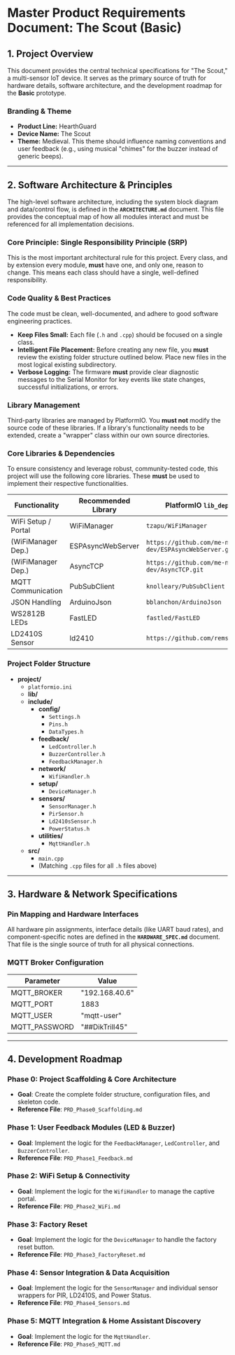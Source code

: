 # Master Product Requirements Document: The Scout (Basic)

## 1. Project Overview

This document provides the central technical specifications for "The Scout," a multi-sensor IoT device. It serves as the primary source of truth for hardware details, software architecture, and the development roadmap for the **Basic** prototype.

### Branding & Theme
* **Product Line:** HearthGuard
* **Device Name:** The Scout
* **Theme:** Medieval. This theme should influence naming conventions and user feedback (e.g., using musical "chimes" for the buzzer instead of generic beeps).

---

## 2. Software Architecture & Principles

The high-level software architecture, including the system block diagram and data/control flow, is defined in the **`ARCHITECTURE.md`** document. This file provides the conceptual map of how all modules interact and must be referenced for all implementation decisions.

### Core Principle: Single Responsibility Principle (SRP)
This is the most important architectural rule for this project. Every class, and by extension every module, **must** have one, and only one, reason to change. This means each class should have a single, well-defined responsibility.

### Code Quality & Best Practices
The code must be clean, well-documented, and adhere to good software engineering practices.
* **Keep Files Small:** Each file (`.h` and `.cpp`) should be focused on a single class.
* **Intelligent File Placement:** Before creating any new file, you **must** review the existing folder structure outlined below. Place new files in the most logical existing subdirectory.
* **Verbose Logging:** The firmware **must** provide clear diagnostic messages to the Serial Monitor for key events like state changes, successful initializations, or errors.

### Library Management
Third-party libraries are managed by PlatformIO. You **must not** modify the source code of these libraries. If a library's functionality needs to be extended, create a "wrapper" class within our own source directories.

### Core Libraries & Dependencies
To ensure consistency and leverage robust, community-tested code, this project will use the following core libraries. These **must** be used to implement their respective functionalities.

| Functionality       | Recommended Library | PlatformIO `lib_deps` Entry                                  |
| ------------------- | ------------------- | ------------------------------------------------------------ |
| WiFi Setup / Portal | WiFiManager         | `tzapu/WiFiManager`                                          |
| (WiFiManager Dep.)  | ESPAsyncWebServer   | `https://github.com/me-no-dev/ESPAsyncWebServer.git`         |
| (WiFiManager Dep.)  | AsyncTCP            | `https://github.com/me-no-dev/AsyncTCP.git`                  |
| MQTT Communication  | PubSubClient        | `knolleary/PubSubClient`                                     |
| JSON Handling       | ArduinoJson         | `bblanchon/ArduinoJson`                                      |
| WS2812B LEDs        | FastLED             | `fastled/FastLED`                                 |
| LD2410S Sensor      | ld2410              | `https://github.com/remsh/ld2410.git`                        |

### Project Folder Structure
* **project/**
    * `platformio.ini`
    * **lib/**
    * **include/**
        * **config/**
            * `Settings.h`
            * `Pins.h`
            * `DataTypes.h`
        * **feedback/**
            * `LedController.h`
            * `BuzzerController.h`
            * `FeedbackManager.h`
        * **network/**
            * `WifiHandler.h`
        * **setup/**
            * `DeviceManager.h`
        * **sensors/**
            * `SensorManager.h`
            * `PirSensor.h`
            * `Ld2410sSensor.h`
            * `PowerStatus.h`
        * **utilities/**
            * `MqttHandler.h`
    * **src/**
        * `main.cpp`
        * (Matching `.cpp` files for all `.h` files above)

---

## 3. Hardware & Network Specifications

### Pin Mapping and Hardware Interfaces
All hardware pin assignments, interface details (like UART baud rates), and component-specific notes are defined in the **`HARDWARE_SPEC.md`** document. That file is the single source of truth for all physical connections.

### MQTT Broker Configuration
| Parameter     | Value          |
| ------------- | -------------- |
| MQTT_BROKER   | "192.168.40.6" |
| MQTT_PORT     | 1883           |
| MQTT_USER     | "mqtt-user"    |
| MQTT_PASSWORD | "##DikTrill45" |

---

## 4. Development Roadmap

### Phase 0: Project Scaffolding & Core Architecture
* **Goal**: Create the complete folder structure, configuration files, and skeleton code.
* **Reference File**: `PRD_Phase0_Scaffolding.md`

### Phase 1: User Feedback Modules (LED & Buzzer)
* **Goal**: Implement the logic for the `FeedbackManager`, `LedController`, and `BuzzerController`.
* **Reference File**: `PRD_Phase1_Feedback.md`

### Phase 2: WiFi Setup & Connectivity
* **Goal**: Implement the logic for the `WifiHandler` to manage the captive portal.
* **Reference File**: `PRD_Phase2_WiFi.md`

### Phase 3: Factory Reset
* **Goal**: Implement the logic for the `DeviceManager` to handle the factory reset button.
* **Reference File**: `PRD_Phase3_FactoryReset.md`

### Phase 4: Sensor Integration & Data Acquisition
* **Goal**: Implement the logic for the `SensorManager` and individual sensor wrappers for PIR, LD2410S, and Power Status.
* **Reference File**: `PRD_Phase4_Sensors.md`

### Phase 5: MQTT Integration & Home Assistant Discovery
* **Goal**: Implement the logic for the `MqttHandler`.
* **Reference File**: `PRD_Phase5_MQTT.md`